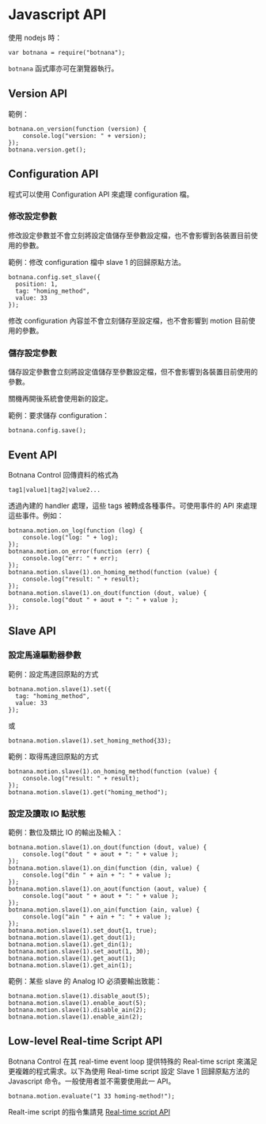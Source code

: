 # Javascript API

使用 nodejs 時：

    var botnana = require("botnana");

`botnana` 函式庫亦可在瀏覽器執行。

## Version API

範例：

    botnana.on_version(function (version) {
        console.log("version: " + version);        
    });
    botnana.version.get();

## Configuration API

程式可以使用 Configuration API 來處理 configuration 檔。

### 修改設定參數

修改設定參數並不會立刻將設定值儲存至參數設定檔，也不會影響到各裝置目前使用的參數。

範例：修改 configuration 檔中 slave 1 的回歸原點方法。

    botnana.config.set_slave({
      position: 1,
      tag: "homing_method",
      value: 33
    });

修改 configuration 內容並不會立刻儲存至設定檔，也不會影響到 motion 目前使用的參數。

### 儲存設定參數

儲存設定參數會立刻將設定值儲存至參數設定檔，但不會影響到各裝置目前使用的參數。

關機再開後系統會使用新的設定。

範例：要求儲存 configuration：

    botnana.config.save();

## Event API

Botnana Control 回傳資料的格式為

    tag1|value1|tag2|value2...

透過內建的 handler 處理，這些 tags 被轉成各種事件。可使用事件的 API 來處理這些事件。例如：

    botnana.motion.on_log(function (log) {
        console.log("log: " + log);
    });
    botnana.motion.on_error(function (err) {
        console.log("err: " + err);
    });
    botnana.motion.slave(1).on_homing_method(function (value) {
        console.log("result: " + result);
    });
    botnana.motion.slave(1).on_dout(function (dout, value) {
        console.log("dout " + aout + ": " + value );
    });

## Slave API

### 設定馬達驅動器參數

範例：設定馬達回原點的方式

    botnana.motion.slave(1).set({
      tag: "homing_method",
      value: 33
    });

或

    botnana.motion.slave(1).set_homing_method{33);

範例：取得馬達回原點的方式

    botnana.motion.slave(1).on_homing_method(function (value) {
        console.log("result: " + result);
    });
    botnana.motion.slave(1).get("homing_method");

### 設定及讀取 IO 點狀態

範例：數位及類比 IO 的輸出及輸入：

    botnana.motion.slave(1).on_dout(function (dout, value) {
        console.log("dout " + aout + ": " + value );
    });
    botnana.motion.slave(1).on_din(function (din, value) {
        console.log("din " + ain + ": " + value );
    });
    botnana.motion.slave(1).on_aout(function (aout, value) {
        console.log("aout " + aout + ": " + value );
    });
    botnana.motion.slave(1).on_ain(function (ain, value) {
        console.log("ain " + ain + ": " + value );
    });
    botnana.motion.slave(1).set_dout{1, true);
    botnana.motion.slave(1).get_dout(1);
    botnana.motion.slave(1).get_din(1);
    botnana.motion.slave(1).set_aout(1, 30);
    botnana.motion.slave(1).get_aout(1);
    botnana.motion.slave(1).get_ain(1);

範例：某些 slave 的 Analog IO 必須要輸出致能：

    botnana.motion.slave(1).disable_aout(5);
    botnana.motion.slave(1).enable_aout(5);
    botnana.motion.slave(1).disable_ain(2);
    botnana.motion.slave(1).enable_ain(2);

## Low-level Real-time Script API

Botnana Control 在其 real-time event loop 提供特殊的 Real-time script 來滿足更複雜的程式需求。以下為使用 Real-time script 設定 Slave 1 回歸原點方法的 Javascript 命令。一般使用者並不需要使用此一 API。

    botnana.motion.evaluate("1 33 homing-method!");

Realt-ime script 的指令集請見 [Real-time script API](./real-time-script-api.md)
